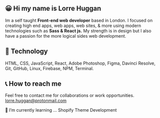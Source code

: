 ## 😀 Hi my name is Lorre Huggan

Im a self taught **Front-end web developer** based in London.
I focused on creating high end apps, web apps, web sites, & more using
modern technologies such as **Sass & React js.** My strength is in design but
I also have a passion for the more logical sides web development.

## 💾 Technology

HTML, CSS, JavaScript, React, Adobe Photoshop, Figma, Davinci Resolve,
Git, GitHub, Linux, Firebase, NPM, Terminal.

## 📞 How to reach me

Feel free to contact me for collaborations or work opportunities.
lorre.huggan@protonmail.com

🌱 I’m currently learning ... Shopify Theme Development

<!--
**lorre-huggan/lorre-huggan** is a ✨ _special_ ✨ repository because its `README.md` (this file) appears on your GitHub profile.

Here are some ideas to get you started:

- 🔭 I’m currently working on ...
- 🌱 I’m currently learning ...
- 👯 I’m looking to collaborate on ...
- 🤔 I’m looking for help with ...
- 💬 Ask me about ...
- 📫 How to reach me: ...
- 😄 Pronouns: ...
- ⚡ Fun fact: ...
-->
